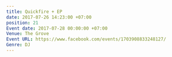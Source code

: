 ```yaml
---
title: Quickfire + EP
date: 2017-07-26 14:23:00 +07:00
position: 21
Event date: 2017-07-28 00:00:00 +07:00
Venue: The Grove
Event URL: https://www.facebook.com/events/1703908833248127/
Genre: DJ
---
```


